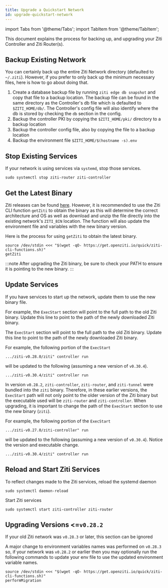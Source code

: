 ```yaml
---
title: Upgrade a Quickstart Network
id: upgrade-quickstart-network
---
```

import Tabs from '@theme/Tabs';
import TabItem from '@theme/TabItem';

This document explains the process for backing up, and upgrading your Ziti Controller and Ziti Router(s).

## Backup Existing Network
You can certainly back up the entire Ziti Network directory (defaulted to `~/.ziti`). However, if you prefer to only 
back up the minimum necessary files, here is how to go about doing that.
1. Create a database backup file by running `ziti edge db snapshot` and copy that file to a backup location. The 
backup file can be found in the same directory as the Controller's db file which is defaulted to `$ZITI_HOME/db/`. The 
Controller's config file will also identify where the db is stored by checking the `db` section in the config.
2. Backup the controller PKI by copying the `$ZITI_HOME/pki/` directory to a backup location
3. Backup the controller config file, also by copying the file to a backup location
4. Backup the environment file `$ZITI_HOME/$(hostname -s).env`

## Stop Existing Services
If your network is using services via `systemd`, stop those services.
```
sudo systemctl stop ziti-router ziti-controller
```

## Get the Latest Binary
Ziti releases can be found [here](https://github.com/openziti/ziti/releases). However, it is recommended to use the 
Ziti CLI function `getZiti` to obtain the binary as this will determine the correct architecture and OS as well as 
download and unzip the file directly into the existing network's `ZITI_BIN` location. The function will also update 
the environment file and variables with the new binary version.

Here is the process for using `getZiti` to obtain the latest binary.
```
source /dev/stdin <<< "$(wget -qO- https://get.openziti.io/quick/ziti-cli-functions.sh)"
getZiti
```
:::note
After upgrading the Ziti binary, be sure to check your PATH to ensure it is pointing to the new binary.
:::

## Update Services
If you have services to start up the network, update them to use the new binary file.

For example, the `ExecStart` section will point to the full path to the old Ziti binary. Update this line to point to 
the path of the newly downloaded Ziti binary.

<Tabs groupId="update-services">
<TabItem value="28.2" label="v0.28.2 or Later">

The `ExecStart` section will point to the full path to the old Ziti binary. Update this line to point to 
the path of the newly downloaded Ziti binary.

For example, the following portion of the `ExecStart`
```
.../ziti-v0.28.0/ziti" controller run 
```
will be updated to the following (assuming a new version of `v0.30.4`).
```
.../ziti-v0.30.4/ziti" controller run
```

</TabItem>
<TabItem value="pre28.2" label="v0.28.1 or Earlier">

In version `v0.28.2`, `ziti-controller`, `ziti-router`, and `ziti-tunnel` were bundled into the `ziti` binary. 
Therefore, in these earlier versions, the `ExecStart` path will not only point to the older version of the Ziti binary 
but the executable used will be `ziti-router` and `ziti-controller`. When upgrading, it is important to change the path 
of the `ExecStart` section to use the new binary (`ziti`).

For example, the following portion of the `ExecStart`
```
.../ziti-v0.27.0/ziti-controller" run 
```
will be updated to the following (assuming a new version of `v0.30.4`). Notice the version and executable change.
```
.../ziti-v0.30.4/ziti" controller run
```

</TabItem>
</Tabs>

## Reload and Start Ziti Services
To reflect changes made to the Ziti services, reload the systemd daemon
```
sudo systemctl daemon-reload
```
Start Ziti services
```
sudo systemctl start ziti-controller ziti-router
```

## Upgrading Versions <=`v0.28.2`
If your old Ziti network was `v0.28.3` or later, this section can be ignored

A major change to environment variables names was performed on `v0.28.3` so, if your network was `v0.28.2` or earlier 
then you may optionally run the following commands to update your env file to use the updated environment variable names.
```
source /dev/stdin <<< "$(wget -qO- https://get.openziti.io/quick/ziti-cli-functions.sh)"
performMigration
```